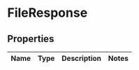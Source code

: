
# FileResponse

## Properties
Name | Type | Description | Notes
------------ | ------------- | ------------- | -------------



